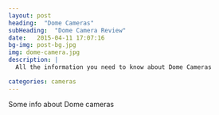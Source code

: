 ```yaml
---
layout: post
heading:  "Dome Cameras"
subHeading:  "Dome Camera Review"
date:   2015-04-11 17:07:16
bg-img: post-bg.jpg
img: dome-camera.jpg
description: |
  All the information you need to know about Dome Cameras

categories: cameras
---
```

Some info about Dome cameras
